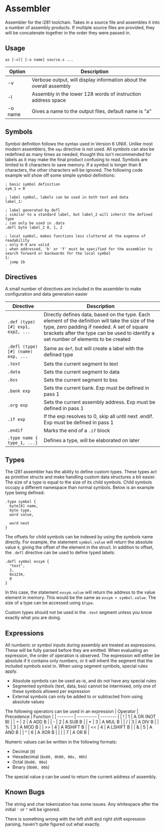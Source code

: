 # Assembler
Assembler for the i281 toolchain. Takes in a source file and assembles it into a number of assembly products. If multiple source files are provided, they will be concatenate together in the order they were passed in.

## Usage
```
as [-vl] [-o name] source.s ...
```
| Option  | Description |
| ------- | ----------- |
| -v      | Verbose output, will display information about the overall assembly |
| -l      | Assembly in the lower 128 words of instruction address space |
| -o name | Gives a name to the output files, default name is "a" |
## Symbols
Symbol definition follows the syntax used in Version 6 UNIX. Unlike most modern assemblers, the `equ` directive is not used. All symbols can also be redefined as many times as needed, thought this isn't recommended for labels as it may make the final product confusing to read. Symbols are limited to 8 characters to save memory. If a symbol is longer than 8 characters, the other characters will be ignored. The following code example will show off some simple symbol definitions:
```
; basic symbol definition
sym_1 = 0

; label symbol, labels can be used in both text and data
label_1:

; label generated by defl
; similar to a standard label, but label_2 will inherit the defined type
; can only be used in .data
.defl byte label_2 0, 1, 2

; local symbol, makes functions less cluttered at the expense of readability
; only 0-9 are valid
; when addressed, 'b' or 'f' must be specified for the assembler to search forward or backwards for the local symbol
1:
  jump 1b
```

## Directives
A small number of directives are included in the assembler to make configuration and data generation easier

| Directive | Description |
| --------------------------- | ------- |
| `.def (type)[#] exp1, exp2, ...` | Directly defines data, based on the type. Each element of the definition will take the size of the type, zero padding if needed. A set of square brackets after the type can be used to identify a set number of elements to be created |
| `.defl (type)[#] (name) exp, ...` | Same as `def`, but will create a label with the defined type |
| `.text`                           | Sets the current segment to text |
| `.data`                           | Sets the current segment to data |
| `.bss`                            | Sets the current segment to bss |
| `.bank exp`                       | Sets the current bank. Exp must be defined in pass 1 |
| `.org exp`						| Sets the current assembly address. Exp must be defined in pass 1 |
| `.if exp`                         | If the exp resolves to 0, skip all until next .endif. Exp must be defined in pass 1 |
| `.endif`                          | Marks the end of a `.if` block |
| `.type name { type_1, ...}`       | Defines a type, will be elaborated on later |

## Types
The i281 assembler has the ability to define custom types. These types act as primitive structs and make handling custom data
structures a bit easier. The size of a type is equal to the size of its child symbols. Child symbols occupy a different namespace than normal symbols. Below is an example type being defined:
```
.type symbol {
  byte[8] name,
  byte type,
  word value,
  
  word next
}
```
The offsets for child symbols can be indexed by using the symbols name directly. For example, the statement `symbol.value` will return the absolute value `9`, giving the offset of the element in the struct. In addition to offset, the `.defl` directive can be used to define typed labels:
```
.defl symbol exsym {
  "test",
  1,
  0x1234,
  0
}
```
In this case, the statement `exsym.value` will return the address to the value element in memory. This would be the same as `exsym + symbol.value`. The size of a type can be accessed using `$type`.

Custom types should not be used in the `.text` segment unless you know exactly what you are doing.

## Expressions
All numberic or symbol inputs during assembly are treated as expressions. These will be fully parsed before they are emitted. When evaluating an expression, the order of operation is observed. The expression will either be absolute if it contains only numbers, or it will inherit the segment that the included symbols exist in. When using segment symbols, special rules apply.

- Absolute symbols can be used as-is, and do not have any special rules
- Segmented symbols (text, data, bss) cannot be intermixed, only one of these symbols allowed per expression
- External symbols can only be added to or subtracted from using absolute values

The following operators can be used in an expression
| Operator | Precedence | Function |
| -------- | ---------- | -------- |
| !        | 1          | A OR (NOT B) |
| +        | 2          | A ADD B |
| -        | 2          | A SUB B |
| *        | 3          | A MUL B |
| /        | 3          | A DIV B |
| %        | 3          | A MOD B |
| >>       | 4          | A RSHIFT B |
| <<       | 4          | A LSHIFT B |
| &        | 5          | A AND B |
| ^        | 6          | A XOR B |
| \|       | 7          | A OR B |

Numeric values can be written in the following formats:

- Decimal (`0`)
- Hexadecimal (`0x00, 0h00, 00x, 00h`)
- Octal (`0o00, 00o`)
- Binary (`0b00, 00b`)

The special value `@` can be used to return the current address of assembly.

## Known Bugs
The string and char tokenization has some issues. Any whitespace after the initial `'` or `"` will be ignored.

There is something wrong with the left shift and right shift expression parsing, haven't quite figured out what exactly.
